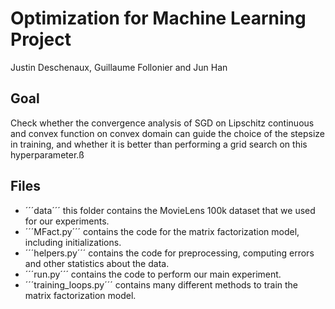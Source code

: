 # Optimization for Machine Learning Project
Justin Deschenaux, Guillaume Follonier and Jun Han

## Goal
Check whether the convergence analysis of SGD on Lipschitz continuous and convex function on convex domain can guide the choice of the stepsize in training, and whether it is better than performing a grid search on this hyperparameter.ß


## Files
- ´´´data´´´ this folder contains the MovieLens 100k dataset that we used for our experiments.
- ´´´MFact.py´´´ contains the code for the matrix factorization model, including initializations.
- ´´´helpers.py´´´ contains the code for preprocessing, computing errors and other statistics about the data.
- ´´´run.py´´´ contains the code to perform our main experiment.
- ´´´training_loops.py´´´ contains many different methods to train the matrix factorization model.
